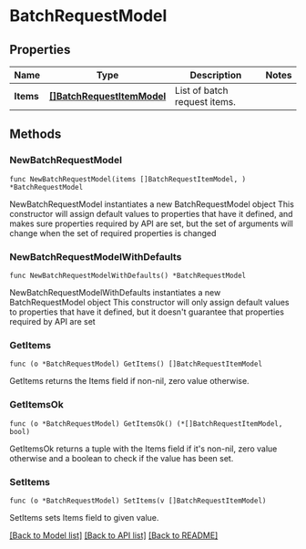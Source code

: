 # BatchRequestModel

## Properties

Name | Type | Description | Notes
------------ | ------------- | ------------- | -------------
**Items** | [**[]BatchRequestItemModel**](BatchRequestItemModel.md) | List of batch request items. | 

## Methods

### NewBatchRequestModel

`func NewBatchRequestModel(items []BatchRequestItemModel, ) *BatchRequestModel`

NewBatchRequestModel instantiates a new BatchRequestModel object
This constructor will assign default values to properties that have it defined,
and makes sure properties required by API are set, but the set of arguments
will change when the set of required properties is changed

### NewBatchRequestModelWithDefaults

`func NewBatchRequestModelWithDefaults() *BatchRequestModel`

NewBatchRequestModelWithDefaults instantiates a new BatchRequestModel object
This constructor will only assign default values to properties that have it defined,
but it doesn't guarantee that properties required by API are set

### GetItems

`func (o *BatchRequestModel) GetItems() []BatchRequestItemModel`

GetItems returns the Items field if non-nil, zero value otherwise.

### GetItemsOk

`func (o *BatchRequestModel) GetItemsOk() (*[]BatchRequestItemModel, bool)`

GetItemsOk returns a tuple with the Items field if it's non-nil, zero value otherwise
and a boolean to check if the value has been set.

### SetItems

`func (o *BatchRequestModel) SetItems(v []BatchRequestItemModel)`

SetItems sets Items field to given value.



[[Back to Model list]](../README.md#documentation-for-models) [[Back to API list]](../README.md#documentation-for-api-endpoints) [[Back to README]](../README.md)


